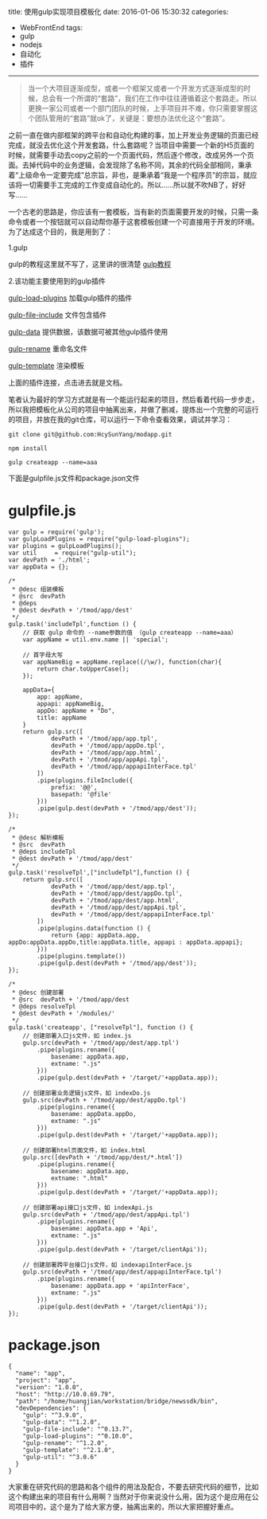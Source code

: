 title: 使用gulp实现项目模板化
date: 2016-01-06 15:30:32
categories:
- WebFrontEnd
tags:
- gulp
- nodejs
- 自动化
- 插件
---

> 当一个大项目逐渐成型，或者一个框架又或者一个开发方式逐渐成型的时候，总会有一个所谓的“套路”，我们在工作中往往遵循着这个套路走。所以更换一家公司或者一个部门团队的时候，上手项目并不难，你只需要掌握这个团队管用的“套路”就ok了，关键是：要想办法优化这个“套路”。

<!-- more -->

之前一直在做内部框架的跨平台和自动化构建的事，加上开发业务逻辑的页面已经完成，就没去优化这个开发套路，什么套路呢？当项目中需要一个新的H5页面的时候，就需要手动去copy之前的一个页面代码，然后逐个修改，改成另外一个页面。去掉代码中的业务逻辑，会发现除了名称不同，其余的代码全部相同，秉承着“上级命令一定要完成”总宗旨，非也，是秉承着“我是一个程序员”的宗旨，就应该将一切需要手工完成的工作变成自动化的。所以......所以就不吹NB了，好好写......

一个古老的思路是，你应该有一套模板，当有新的页面需要开发的时候，只需一条命令或者一个按钮就可以自动帮你基于这套模板创建一个可直接用于开发的环境。为了达成这个目的，我是用到了：

1.gulp

gulp的教程这里就不写了，这里讲的很清楚 [gulp教程](http://www.gulpjs.com.cn/docs/api/)

2.该功能主要使用到的gulp插件

[gulp-load-plugins](https://www.npmjs.com/package/gulp-load-plugins) 加载gulp插件的插件

[gulp-file-include](https://www.npmjs.com/package/gulp-file-include) 文件包含插件

[gulp-data](https://www.npmjs.com/package/gulp-data) 提供数据，该数据可被其他gulp插件使用

[gulp-rename](https://www.npmjs.com/package/gulp-rename) 重命名文件

[gulp-template](https://www.npmjs.com/package/gulp-template) 渲染模板

上面的插件连接，点击进去就是文档。

笔者认为最好的学习方式就是有一个能运行起来的项目，然后看着代码一步步走，所以我把模板化从公司的项目中抽离出来，并做了删减，提炼出一个完整的可运行的项目，并放在我的git仓库，可以运行一下命令查看效果，调试并学习：

```
git clone git@github.com:HcySunYang/modapp.git

npm install

gulp createapp --name=aaa
```

下面是gulpfile.js文件和package.json文件

# gulpfile.js #

```
var gulp = require('gulp');
var gulpLoadPlugins = require("gulp-load-plugins");
var plugins = gulpLoadPlugins();
var util     = require("gulp-util");
var devPath = './html';
var appData = {};

/*
 * @desc 组装模板
 * @src  devPath 
 * @deps 
 * @dest devPath + '/tmod/app/dest'
 */
gulp.task('includeTpl',function () {
    // 获取 gulp 命令的 --name参数的值 （gulp createapp --name=aaa）
    var appName = util.env.name || 'special';
    
    // 首字母大写
    var appNameBig = appName.replace((/\w/), function(char){
        return char.toUpperCase();
    });

    appData={
        app: appName,
        appapi: appNameBig,
        appDo: appName + "Do",
        title: appName
    }
    return gulp.src([
            devPath + '/tmod/app/app.tpl',
            devPath + '/tmod/app/appDo.tpl',
            devPath + '/tmod/app/app.html',
            devPath + '/tmod/app/appApi.tpl',
            devPath + '/tmod/app/appapiInterFace.tpl'
        ])
        .pipe(plugins.fileInclude({
            prefix: '@@',
            basepath: '@file'
        }))
        .pipe(gulp.dest(devPath + '/tmod/app/dest'));
});

/*
 * @desc 解析模板
 * @src  devPath 
 * @deps includeTpl
 * @dest devPath + '/tmod/app/dest'
 */
gulp.task('resolveTpl',["includeTpl"],function () {
    return gulp.src([
            devPath + '/tmod/app/dest/app.tpl',
            devPath + '/tmod/app/dest/appDo.tpl',
            devPath + '/tmod/app/dest/app.html',
            devPath + '/tmod/app/dest/appApi.tpl',
            devPath + '/tmod/app/dest/appapiInterFace.tpl'
        ])
        .pipe(plugins.data(function () {
            return {app: appData.app, appDo:appData.appDo,title:appData.title, appapi : appData.appapi};
        }))
        .pipe(plugins.template())
        .pipe(gulp.dest(devPath + '/tmod/app/dest'));
});

/*
 * @desc 创建部署
 * @src  devPath + '/tmod/app/dest 
 * @deps resolveTpl
 * @dest devPath + '/modules/'
 */
gulp.task('createapp', ["resolveTpl"], function () {
    // 创建部署入口js文件，如 index.js
    gulp.src(devPath + '/tmod/app/dest/app.tpl')
        .pipe(plugins.rename({
            basename: appData.app,
            extname: ".js"
        }))
        .pipe(gulp.dest(devPath + '/target/'+appData.app));

    // 创建部署业务逻辑js文件，如 indexDo.js
    gulp.src(devPath + '/tmod/app/dest/appDo.tpl')
        .pipe(plugins.rename({
            basename: appData.appDo,
            extname: ".js"
        }))
        .pipe(gulp.dest(devPath + '/target/'+appData.app));

    // 创建部署html页面文件，如 index.html
    gulp.src([devPath + '/tmod/app/dest/*.html'])
        .pipe(plugins.rename({
            basename: appData.app,
            extname: ".html"
        }))
        .pipe(gulp.dest(devPath + '/target/'+appData.app));

    // 创建部署api接口js文件，如 indexApi.js
    gulp.src(devPath + '/tmod/app/dest/appApi.tpl')
        .pipe(plugins.rename({
            basename: appData.app + 'Api',
            extname: ".js"
        }))
        .pipe(gulp.dest(devPath + '/target/clientApi'));

    // 创建部署跨平台接口js文件，如 indexapiInterFace.js
    gulp.src(devPath + '/tmod/app/dest/appapiInterFace.tpl')
        .pipe(plugins.rename({
            basename: appData.app + 'apiInterFace',
            extname: ".js"
        }))
        .pipe(gulp.dest(devPath + '/target/clientApi'));
});

```

# package.json #

```
{
  "name": "app",
  "project": "app",
  "version": "1.0.0",
  "host": "http://10.0.69.79",
  "path": "/home/huangjian/workstation/bridge/newssdk/bin",
  "devDependencies": {
    "gulp": "^3.9.0",
    "gulp-data": "^1.2.0",
    "gulp-file-include": "^0.13.7",
    "gulp-load-plugins": "^0.10.0",
    "gulp-rename": "^1.2.0",
    "gulp-template": "^2.1.0",
    "gulp-util": "^3.0.6"
  }
}

```

大家重在研究代码的思路和各个组件的用法及配合，不要去研究代码的细节，比如这个构建出来的项目有什么用啊？当然对于你来说没什么用，因为这个是应用在公司项目中的，这个是为了给大家方便，抽离出来的，所以大家把握好重点。



